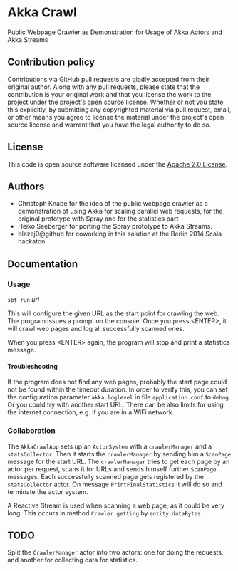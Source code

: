 # Akka Crawl #

Public Webpage Crawler as Demonstration for Usage of Akka Actors and Akka Streams

## Contribution policy ##

Contributions via GitHub pull requests are gladly accepted from their original author. Along with any pull requests, please state that the contribution is your original work and that you license the work to the project under the project's open source license. Whether or not you state this explicitly, by submitting any copyrighted material via pull request, email, or other means you agree to license the material under the project's open source license and warrant that you have the legal authority to do so.

## License ##

This code is open source software licensed under the [Apache 2.0 License]("http://www.apache.org/licenses/LICENSE-2.0.html").

## Authors ##

* Christoph Knabe for the idea of the public webpage crawler as a demonstration of using Akka for scaling parallel web requests, for the original prototype with Spray and for the statistics part
* Heiko Seeberger for porting the Spray prototype to Akka Streams.
* blazej0@github for coworking in this solution at the Berlin 2014 Scala hackaton

## Documentation ##

### Usage ###

`sbt run` _url_

This will configure the given URL as the start point for crawling the web.
The program issues a prompt on the console. Once you press &lt;ENTER&gt;, it will crawl web pages and log all successfully scanned ones.

When you press &lt;ENTER&gt; again, the program will stop and print a statistics message.

#### Troubleshooting ####

If the program does not find any web pages, probably the start page could not be found within the timeout duration. 
In order to verify this, you can set the configuration parameter `akka.loglevel` in file `application.conf` to `debug`.
Or you could try with another start URL. There can be also limits for using the internet connection, e.g. if you are in a WiFi network.

### Collaboration ###

The `AkkaCrawlApp` sets up an `ActorSystem` with a `crawlerManager` and a `statsCollector`.
Then it starts the `crawlerManager` by sending him a `ScanPage` message for the start URL.
The `crawlerManager` tries to get each page by an actor per request, scans it for URLs and sends himself further `ScanPage` messages.
Each successfully scanned page gets registered by the `statsCollector` actor.
On message `PrintFinalStatistics` it will do so and terminate the actor system.

A Reactive Stream is used when scanning a web page, as it could be very long. This occurs in method `Crawler.getting` by `entity.dataBytes`.

## TODO ##

Split the `CrawlerManager` actor into two actors: one for doing the requests, and another for collecting data for statistics.



